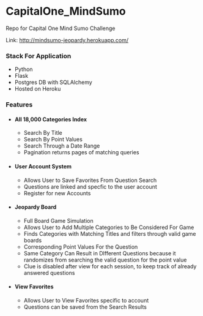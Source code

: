 # CapitalOne_MindSumo
Repo for Capital One Mind Sumo Challenge

Link: http://mindsumo-jeopardy.herokuapp.com/

### Stack For Application
* Python
* Flask
* Postgres DB with SQLAlchemy
* Hosted on Heroku

### Features
* #### All 18,000 Categories Index
  * Search By Title
  * Search By Point Values
  * Search Through a Date Range
  * Pagination returns pages of matching queries

* #### User Account System
  * Allows User to Save Favorites From Question Search
  * Questions are linked and specfic to the user account
  * Register for new Accounts
 
* #### Jeopardy Board
  * Full Board Game Simulation
  * Allows User to Add Multiple Categories to Be Considered For Game
  * Finds Categories with Matching Titles and filters through valid game boards
  * Corresponding Point Values For the Question
  * Same Category Can Result in DIfferent Questions because it randomizes from searching the valid question for the point value
  * Clue is disabled after view for each session, to keep track of already answered questions
 
* #### View Favorites
  * Allows User to View Favorites specific to account
  * Questions can be saved from the Search Results
 


